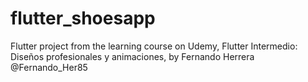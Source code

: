 # flutter_shoesapp

Flutter project from the learning course on Udemy, Flutter Intermedio: Diseños profesionales y animaciones, by Fernando Herrera @Fernando_Her85
